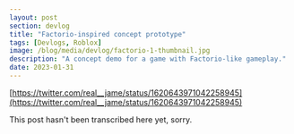 ```yaml
---
layout: post
section: devlog
title: "Factorio-inspired concept prototype"
tags: [Devlogs, Roblox]
image: /blog/media/devlog/factorio-1-thumbnail.jpg
description: "A concept demo for a game with Factorio-like gameplay."
date: 2023-01-31
---
```

[https://twitter.com/real__jame/status/1620643971042258945](https://twitter.com/real__jame/status/1620643971042258945)

This post hasn't been transcribed here yet, sorry.
